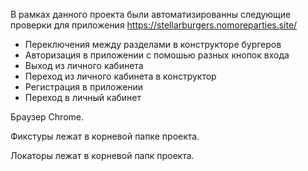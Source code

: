 В рамках данного проекта были автоматизированны следующие проверки для приложения https://stellarburgers.nomoreparties.site/

* Переключения между разделами в конструкторе бургеров 
* Авторизация в приложении с помошью разных кнопок входа
* Выход из личного кабинета
* Переход из личного кабинета в конструктор
* Регистрация в приложении
* Переход в личный кабинет

Браузер Chrome.

Фикстуры лежат в корневой папке проекта.

Локаторы лежат в корневой папк проекта.


